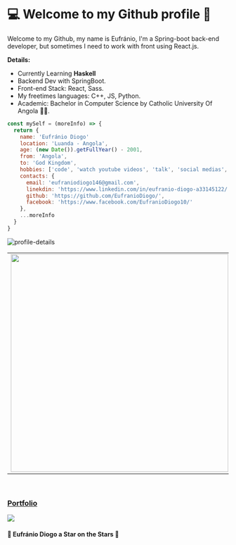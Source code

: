 # :computer: Welcome to my Github profile 👦

Welcome to my Github, my name is Eufránio, I'm a Spring-boot back-end developer, but sometimes I need to work with front using React.js.

**Details:**
  - Currently Learning **Haskell**
  - Backend Dev with SpringBoot.
  - Front-end Stack: React, Sass.
  - My freetimes languages: C++, JS, Python.
  - Academic: Bachelor in Computer Science by Catholic University Of Angola 🧑‍🎓.
 

```js
const mySelf = (moreInfo) => {
  return {
    name: 'Eufránio Diogo'
    location: 'Luanda - Angola',
    age: (new Date()).getFullYear() - 2001,
    from: 'Angola',
    to: 'God Kingdom',
    hobbies: ['code', 'watch youtube videos', 'talk', 'social medias', 'workout'],
    contacts: {
      email: 'eufraniodiogo146@gmail.com',
      linekdin: 'https://www.linkedin.com/in/eufranio-diogo-a33145122/',
      github: 'https://github.com/EufranioDiogo/',
      facebook: 'https://www.facebook.com/EufranioDiogo10/'
    },
    ...moreInfo
  }
}

```

  ![profile-details](https://github-profile-summary-cards.vercel.app/api/cards/profile-details?username=EufranioDiogo&theme=radical)


<center>
<table>
    <tr>
      <td>
        <img width="495px" align="left" src="https://github-readme-stats.vercel.app/api?username=EufranioDiogo&theme=buefy"/>
      </td>
      <td>
        <img width="400px" align="left" src="https://github-readme-stats.vercel.app/api/top-langs/?username=EufranioDiogo&layout=compact&theme=buefy" />
      </td>
    </tr>
</table>
</center>

<br/>

<h3 style="color: red;">
    <a align="center" href="https://eufraniodiogo.github.io" target="_blank">Portfolio</a>
</h3>

![](https://komarev.com/ghpvc/?username=EufranioDiogo&color=blue&style=flat)


<h4> 🌟 Eufránio Diogo a Star on the Stars 🌟 </h4>

